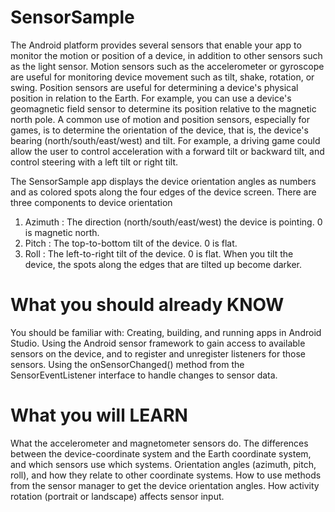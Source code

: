 # SensorSample

The Android platform provides several sensors that enable your app to monitor the motion or position of a device, in addition to other sensors such as the light sensor.
Motion sensors such as the accelerometer or gyroscope are useful for monitoring device movement such as tilt, shake, rotation, or swing. Position sensors are useful for determining a device's physical position in relation to the Earth. For example, you can use a device's geomagnetic field sensor to determine its position relative to the magnetic north pole.
A common use of motion and position sensors, especially for games, is to determine the orientation of the device, that is, the device's bearing (north/south/east/west) and tilt. For example, a driving game could allow the user to control acceleration with a forward tilt or backward tilt, and control steering with a left tilt or right tilt.

The SensorSample app displays the device orientation angles as numbers and as colored spots along the four edges of the device screen. There are three components to device orientation
1. Azimuth : The direction (north/south/east/west) the device is pointing. 0 is magnetic north.
2. Pitch : The top-to-bottom tilt of the device. 0 is flat.
3. Roll : The left-to-right tilt of the device. 0 is flat.
When you tilt the device, the spots along the edges that are tilted up become darker.


# What you should already KNOW

You should be familiar with:
Creating, building, and running apps in Android Studio.
Using the Android sensor framework to gain access to available sensors on the device, and to register and unregister listeners for those sensors.
Using the onSensorChanged() method from the SensorEventListener interface to handle changes to sensor data.

# What you will LEARN

What the accelerometer and magnetometer sensors do.
The differences between the device-coordinate system and the Earth coordinate system, and which sensors use which systems.
Orientation angles (azimuth, pitch, roll), and how they relate to other coordinate systems.
How to use methods from the sensor manager to get the device orientation angles.
How activity rotation (portrait or landscape) affects sensor input.

